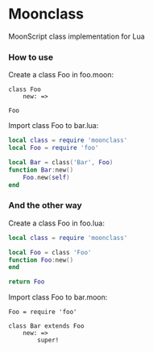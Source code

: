 # Moonclass
MoonScript class implementation for Lua

### How to use
Create a class Foo in foo.moon:

```MoonScript
class Foo
    new: =>

Foo
```

Import class Foo to bar.lua:

```Lua
local class = require 'moonclass'
local Foo = require 'foo'

local Bar = class('Bar', Foo)
function Bar:new()
    Foo.new(self)
end
```

### And the other way

Create a class Foo in foo.lua:

```Lua
local class = require 'moonclass'

local Foo = class 'Foo'
function Foo:new()
end

return Foo
```

Import class Foo to bar.moon:

```MoonScript
Foo = require 'foo'

class Bar extends Foo
    new: =>
        super!
```
